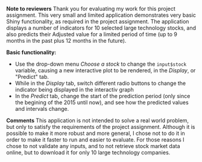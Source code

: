 **Note to reviewers**
Thank you for evaluating my work for this project assignment. This very small and limited application demonstrates very basic Shiny functionality, as required in the project assignment. The application displays a number of indicators for 10 selected large technology stocks, and also predicts their Adjusted value for a limited period of time (up to 9 months in the past plus 12 months in the future). 

**Basic functionality:**
* Use the drop-down menu *Choose a stock* to change the `input$stock` variable, causing a new interactive plot to be rendered, in the *Display*, or "Predict" tab.
* While in the *Display* tab, switch different radio buttons to change the indicator being displayed in the interactiv graph
* In the *Predict* tab, change the start of the prediction period (only since the begining of the 2015 until now), and see how the predicted values and intervals change.

**Comments**
This application is not intended to solve a real world problem, but only to satisfy the requirements of the project assignment. Although it is possible to make it more robust and more general, I chose not to do it in order to make it faster to run and easier to evaluate. For those reasons I chose to not validate any inputs, and to not retrieve stock market data online, but to download it for only 10 large technology companies.
 
